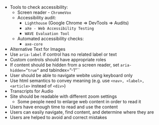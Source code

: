 * Tools to check accessibility:
	* Screen reader - `ChromeVox`
	* Accessibility audit:
		* `Lighthouse` (Google Chrome => DevTools => Audits)
		* `aXe - Web Accessibility Testing`
		* `WAVE Evaluation Tool`
	* Automated accessibility checks:
		* `axe-core`
* Alternative Text for Images
* Use `aria-label` if control has no related label or text
* Custom controls should have appropriate roles
* If content should be hidden from a screen reader, set `aria-hidden=”true”` and tabindex=”-1”``
* User should be able to navigate webite using keyboard only
* Use html semantics to convey meaning (e.g. use `<nav>, <label>, <article>` instead of `<div>`)	
* Transcripts for Audio
* Site should be readable with different zoom settings
	* Some people need to enlarge web content in order to read it
* Users have enough time to read and use the content
* Users can easily navigate, find content, and determine where they are
* Users are helped to avoid and correct mistakes
